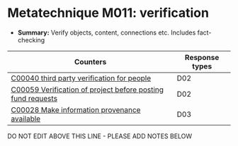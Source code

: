 # Metatechnique M011: verification

* **Summary:** Verify objects, content, connections etc. Includes fact-checking


| Counters | Response types |
| -------- | -------------- |
| [C00040 third party verification for people](../../generated_pages/counters/C00040.md) | D02 |
| [C00059 Verification of project before posting fund requests](../../generated_pages/counters/C00059.md) | D02 |
| [C00028 Make information provenance available](../../generated_pages/counters/C00028.md) | D03 |



DO NOT EDIT ABOVE THIS LINE - PLEASE ADD NOTES BELOW